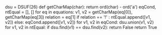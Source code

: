dsu = DSUF(26)
def getCharMap(char):
return ord(char) - ord('a')
eqCond, ntEqual = [], []
for eq in equations:
v1, v2 = getCharMap(eq[0]), getCharMap(eq[3])
relation = eq[1]
if relation == '!' :
ntEqual.append([v1, v2])
else:
eqCond.append([v1, v2])
for v1, v2 in eqCond:
dsu.union(v1, v2)
for v1, v2 in ntEqual:
if dsu.find(v1) == dsu.find(v2):
return False
return True
```